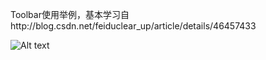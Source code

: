 
Toolbar使用举例，基本学习自http://blog.csdn.net/feiduclear_up/article/details/46457433

![Alt text](https://github.com/xiaxveliang/Android_Toolbar_Demo/blob/master/20150611165509495.jpg)
